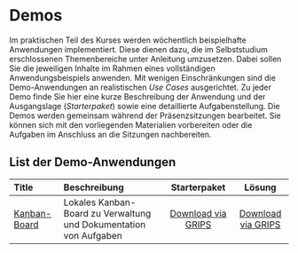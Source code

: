 # Demos
Im praktischen Teil des Kurses werden wöchentlich beispielhafte Anwendungen implementiert. Diese dienen dazu, die im Selbststudium erschlossenen Themenbereiche unter Anleitung umzusetzen. Dabei sollen Sie die jeweiligen Inhalte im Rahmen eines vollständigen Anwendungsbeispiels anwenden. Mit wenigen Einschränkungen sind die Demo-Anwendungen an realistischen *Use Cases* ausgerichtet. Zu jeder Demo finde Sie hier eine kurze Beschreibung der Anwendung und der Ausgangslage (*Starterpaket*) sowie eine detaillierte Aufgabenstellung. Die Demos werden gemeinsam während der Präsenzsitzungen bearbeitet. Sie können sich mit den vorliegenden Materialien vorbereiten oder die Aufgaben im Anschluss an die Sitzungen nachbereiten.

## List der Demo-Anwendungen

Title | Beschreibung | Starterpaket | Lösung
:-----|:-------------|:------------:|:------:
[Kanban-Board](./kanban-board) | Lokales Kanban-Board zu Verwaltung und Dokumentation von Aufgaben | [Download via GRIPS](https://elearning.uni-regensburg.de/mod/resource/view.php?id=1042483) | [Download via GRIPS](https://elearning.uni-regensburg.de/mod/resource/view.php?id=1042484)
